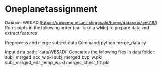 # Oneplanetassignment
Dataset: WESAD
(https://ubicomp.eti.uni-siegen.de/home/datasets/icmi18/)
Run scripts in the following order (can take a while) to prepare data and extract features 

Preprocess and merge subject data
Command:
python merge_data.py

Input data path: 'data/WESAD/'
Generates the following files in data folder:
subj_merged_acc_w.pkl
subj_merged_bvp_w.pkl
subj_merged_eda_temp_w.pkl
merged_chest_fltr.pkl
